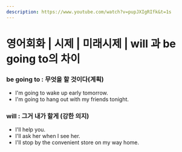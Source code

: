 ```yaml
---
description: https://www.youtube.com/watch?v=pupJXIgRIfk&t=1s
---
```


# 영어회화 | 시제 | 미래시제 | will 과 be going to의 차이

### be going to : 무엇을 할 것이다(계획)

* I'm going to wake up early tomorrow.
* I'm going to hang out with my friends tonight.

### will : 그거 내가 할게 (강한 의지)

* I'll help you.
* I'll ask her when I see her.
* I'll stop by the convenient store on my way home.
